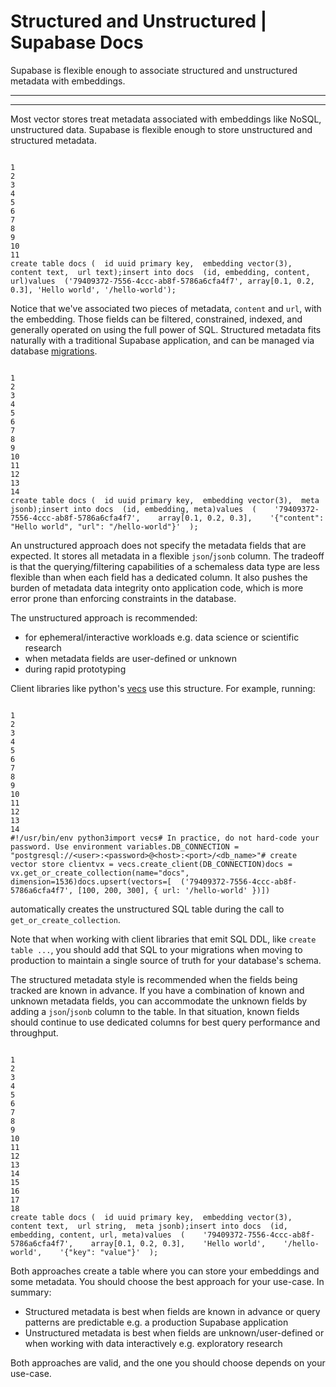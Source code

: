 # Structured and Unstructured | Supabase Docs
Supabase is flexible enough to associate structured and unstructured metadata with embeddings.


--------------------------------------------------------------------------------------------------

* * *

Most vector stores treat metadata associated with embeddings like NoSQL, unstructured data. Supabase is flexible enough to store unstructured and structured metadata.

```

1
2
3
4
5
6
7
8
9
10
11
create table docs (  id uuid primary key,  embedding vector(3),  content text,  url text);insert into docs  (id, embedding, content, url)values  ('79409372-7556-4ccc-ab8f-5786a6cfa4f7', array[0.1, 0.2, 0.3], 'Hello world', '/hello-world');
```


Notice that we've associated two pieces of metadata, `content` and `url`, with the embedding. Those fields can be filtered, constrained, indexed, and generally operated on using the full power of SQL. Structured metadata fits naturally with a traditional Supabase application, and can be managed via database [migrations](https://supabase.com/docs/guides/deployment/database-migrations).

```

1
2
3
4
5
6
7
8
9
10
11
12
13
14
create table docs (  id uuid primary key,  embedding vector(3),  meta jsonb);insert into docs  (id, embedding, meta)values  (    '79409372-7556-4ccc-ab8f-5786a6cfa4f7',    array[0.1, 0.2, 0.3],    '{"content": "Hello world", "url": "/hello-world"}'  );
```


An unstructured approach does not specify the metadata fields that are expected. It stores all metadata in a flexible `json`/`jsonb` column. The tradeoff is that the querying/filtering capabilities of a schemaless data type are less flexible than when each field has a dedicated column. It also pushes the burden of metadata data integrity onto application code, which is more error prone than enforcing constraints in the database.

The unstructured approach is recommended:

*   for ephemeral/interactive workloads e.g. data science or scientific research
*   when metadata fields are user-defined or unknown
*   during rapid prototyping

Client libraries like python's [vecs](https://github.com/supabase/vecs) use this structure. For example, running:

```

1
2
3
4
5
6
7
8
9
10
11
12
13
14
#!/usr/bin/env python3import vecs# In practice, do not hard-code your password. Use environment variables.DB_CONNECTION = "postgresql://<user>:<password>@<host>:<port>/<db_name>"# create vector store clientvx = vecs.create_client(DB_CONNECTION)docs = vx.get_or_create_collection(name="docs", dimension=1536)docs.upsert(vectors=[  ('79409372-7556-4ccc-ab8f-5786a6cfa4f7', [100, 200, 300], { url: '/hello-world' })])
```


automatically creates the unstructured SQL table during the call to `get_or_create_collection`.

Note that when working with client libraries that emit SQL DDL, like `create table ...`, you should add that SQL to your migrations when moving to production to maintain a single source of truth for your database's schema.

The structured metadata style is recommended when the fields being tracked are known in advance. If you have a combination of known and unknown metadata fields, you can accommodate the unknown fields by adding a `json`/`jsonb` column to the table. In that situation, known fields should continue to use dedicated columns for best query performance and throughput.

```

1
2
3
4
5
6
7
8
9
10
11
12
13
14
15
16
17
18
create table docs (  id uuid primary key,  embedding vector(3),  content text,  url string,  meta jsonb);insert into docs  (id, embedding, content, url, meta)values  (    '79409372-7556-4ccc-ab8f-5786a6cfa4f7',    array[0.1, 0.2, 0.3],    'Hello world',    '/hello-world',    '{"key": "value"}'  );
```


Both approaches create a table where you can store your embeddings and some metadata. You should choose the best approach for your use-case. In summary:

*   Structured metadata is best when fields are known in advance or query patterns are predictable e.g. a production Supabase application
*   Unstructured metadata is best when fields are unknown/user-defined or when working with data interactively e.g. exploratory research

Both approaches are valid, and the one you should choose depends on your use-case.
